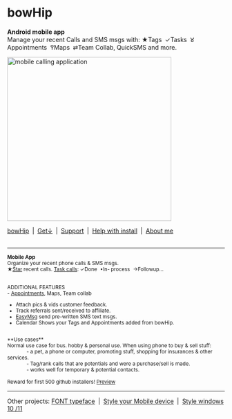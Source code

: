 # bowHip
<b>Android mobile app</b>  
Manage your recent Calls and SMS msgs with: ★Tags  ✓Tasks  𑀫Appointments  ߉Maps  ⇄Team Collab, QuickSMS and more.<br>

<a href="https://bowhip.org"><img style="height: 380px; margin-bottom:-0px; margin-top:0px;" src="https://bowhip.org/img/calling_application.png" alt="mobile calling application"></a> 
     
<a href="https://bowhip.org">bowHip</a>  |  <a href="https://bowhip.org/bowHip_1.5.3.apk">Get<u>↓</u></a>  |  <a target="_blank" href="https://bowhip.blogspot.com/2022/02/bowhip-phone-call-sms-organizer-mobile.html">Support</a>  |  <a target="_blank" href="https://bowhip.org/Help-installing-apk-to-mobile-device.html">Help with install</a>  |  <a target="_blank" href="https://bowhip.org/about-me.htm">About me</a><br><br>
<hr /> 

<small>**Mobile App**<br>
Organize your recent phone calls & SMS msgs.<br>
     ★<a target="_blank" href="https://bowhip.org/Mobile_Star_phone_calls.html" alt="star phone calls">Star</a> recent calls.  <a target="_blank" href="https://bowhip.org/Mobile_taskbar_phone_tags.html" alt="Task recent calls">Task calls</a>: ✓Done  •In- process  →Followup...<br><br>

ADDITIONAL FEATURES<br>
     - <a href="https://bowhip.org/img/screen/3_8.png" alt="Mobile Appointments">Appointments</a>, Maps, Team collab
 - Attach pics & vids customer feedback.
 - Track referrals sent/received to affiliate.
 - <a href="https://bowhip.org/img/screen/7_8.png" alt="Mobile Appointments">EasyMsg</a> send pre-written SMS text msgs.
 - Calendar Shows your Tags and Appointments added from bowHip.
<br>
**Use cases**<br>
Normal use case for bus. hobby & personal use.
When using phone to buy & sell stuff:<br>
       - a pet, a phone or computer, promoting stuff, shopping for insurances & other services.<br>
       - Tag/rank calls that are potentials and were a purchase/sell is made.<br>
       - works well for temporary & potential contacts.  <br>

Reward for first 500 github installers! <a href="https://bowhip.org/#screenshots">Preview</a></small>
<hr />
Other projects: <a href="https://github.com/qp5/FONT">FONT typeface</a>  |  <a target="_blank" href="https://codepen.io/qp5/full/WNGbLBy">Style your Mobile device</a>  |   <a target="_blank" href="https://codepen.io/qp5/project/full/ZmBrJo">Style windows 10 /11 </a>

